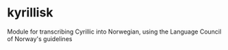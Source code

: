 # kyrillisk
Module for transcribing Cyrillic into Norwegian, using the Language Council of Norway's guidelines
